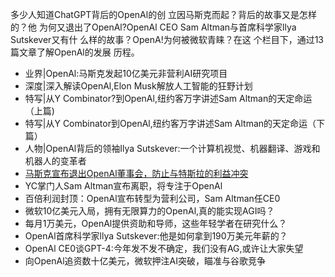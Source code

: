多少人知道ChatGPT背后的OpenAl的创 立因马斯克而起？背后的故事又是怎样的？他 为何又退出了OpenAl?OpenAl CEO Sam Altman与首席科学家llya Sutskever又有什 么样的故事？OpenA!为何被微软青睐？在这 个栏目下，通过13篇文章了解OpenAl的发展 历程。
- 业界|OpenAl:马斯克发起10亿美元非营利AI研究项目
- 深度|深入解读OpenAl,Elon Musk解放人工智能的狂野计划
- 特写|从Y Combinator?到OpenAl,纽约客万字讲述Sam Altman的天定命运（上篇)
- 特写|从Y Combinator到OpenAl,纽约客万字讲述Sam Altman的天定命运（下篇）
- 人物|OpenAl背后的领袖Ilya Sutskever:一个计算机视觉、机器翻译、游戏和机器人的变革者
- [马斯克宣布退出OpenAl董事会，防止与特斯拉的利益冲突](https://www.jiqizhixin.com/dailies/6b0f2d81-a80d-42f5-9bfb-56d7032d5018)
- YC掌门人Sam Altman宣布离职，将专注于OpenAl
- 百倍利润封顶：OpenAl宣布转型为营利公司，Sam Altman任CE0
- 微软10亿美元入局，拥有无限算力的OpenAl,真的能实现AGI吗？
- 每月1万美元，OpenAl提供资助和导师，这些年轻学者在研究什么？
- OpenAl首席科学家llya Sutskever:他是如何拿到190万美元年薪的？
- OpenAl CE0谈GPT-4:今年发不发不确定，我们没有AG,或许让大家失望
- 向OpenAl追资数十亿美元，微软押注AI突破，瞄准与谷歌竞争